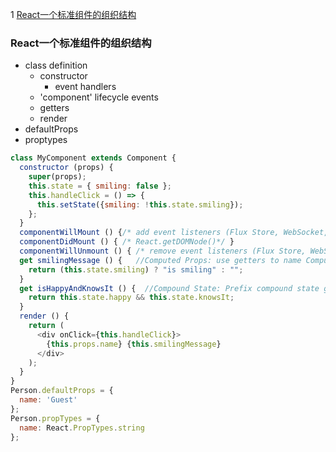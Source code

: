 1 [React一个标准组件的组织结构](#React一个标准组件的组织结构)

### React一个标准组件的组织结构

* class definition
    * constructor
        * event handlers
    * 'component' lifecycle events
    * getters
    * render
* defaultProps
* proptypes

```javascript
class MyComponent extends Component {
  constructor (props) {
    super(props);
    this.state = { smiling: false };
    this.handleClick = () => {
      this.setState({smiling: !this.state.smiling});
    };
  }
  componentWillMount () {/* add event listeners (Flux Store, WebSocket, document, etc.)*/ }
  componentDidMount () { /* React.getDOMNode()*/ }
  componentWillUnmount () { /* remove event listeners (Flux Store, WebSocket, document, etc.)*/ }
  get smilingMessage () {   //Computed Props: use getters to name Computed Props
    return (this.state.smiling) ? "is smiling" : "";
  }
  get isHappyAndKnowsIt () {  //Compound State: Prefix compound state getters with a verb for readability. These methods MUST return a boolean value.
    return this.state.happy && this.state.knowsIt;
  }
  render () {
    return (
      <div onClick={this.handleClick}>
        {this.props.name} {this.smilingMessage}
      </div>
    );
  }
}
Person.defaultProps = {
  name: 'Guest'
};
Person.propTypes = {
  name: React.PropTypes.string
};
```
